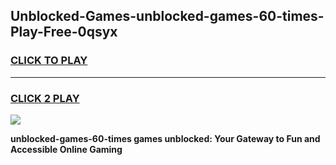 
## Unblocked-Games-unblocked-games-60-times-Play-Free-0qsyx
<h3>
<a href="https://premium76.site?title=unblocked-games-60-times&ref=18A1">CLICK TO PLAY</a></h3>
<hr>

<h3>
<a href="https://premium76.site?title=unblocked-games-60-times&ref=18A1">CLICK 2 PLAY</a>
  
</h3>

<a href="https://premium76.site?title=unblocked-games-60-times&ref=18A1"><img src="https://clearcache.store/games.png"></a>


**unblocked-games-60-times games unblocked: Your Gateway to Fun and Accessible Online Gaming**
